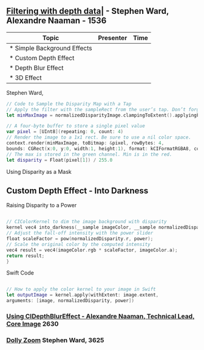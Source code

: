 
## [Filtering with depth data](3-filtering-with-depth-data.md)| - Stephen Ward, Alexandre Naaman - 1536

Topic | Presenter | Time
--|--|--
* Simple Background Effects |
* Custom Depth Effect |
* Depth Blur Effect |
* 3D Effect|



Stephen Ward,


```swift
// Code to Sample the Disparity Map with a Tap
// Apply the filter with the sampleRect from the user’s tap. Don’t forget to clamp!
let minMaxImage = normalizedDisparityImage.clampingToExtent().applyingFilter( "CIAreaMinMaxRed", withInputParameters: [kCIInputExtentKey : CIVector(cgRect:sampleRect)])

// A four-byte buffer to store a single pixel value
var pixel = [UInt8](repeating: 0, count: 4)
// Render the image to a 1x1 rect. Be sure to use a nil color space.
context.render(minMaxImage, toBitmap: &pixel, rowBytes: 4,
bounds: CGRect(x:0, y:0, width:1, height:1), format: kCIFormatRGBA8, colorSpace: nil)
// The max is stored in the green channel. Min is in the red.
let disparity = Float(pixel[1]) / 255.0
```
Using Disparity as a Mask


## Custom Depth Effect - Into Darkness

Raising Disparity to a Power

```swift

// CIColorKernel to dim the image background with disparity
kernel vec4 into_darkness(__sample imageColor, __sample normalizedDisparity, float power) {
// Adjust the fall-off intensity with the power slider
float scaleFactor = pow(normalizedDisparity.r, power);
// Scale the original color by the computed intensity
vec4 result = vec4(imageColor.rgb * scaleFactor, imageColor.a);
return result;
}
```

Swift Code

```swift

// How to apply the color kernel to your image in Swift
let outputImage = kernel.apply(withExtent: image.extent,
arguments: [image, normalizedDisparity, power])

```


### [Using CIDepthBlurEffect - Alexandre Naaman, Technical Lead, Core Image](cidepthblureffect.md) 2630


### [Dolly Zoom](dolly-zoom.md) Stephen Ward, 3625
